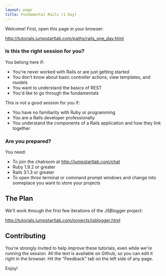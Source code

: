 ```yaml
---
layout: page
title: Fundamental Rails (1 Day)
---
```


Welcome! First, open this page in your browser:

http://tutorials.jumpstartlab.com/paths/rails_one_day.html

### Is this the right session for you?

You belong here if:

* You're never worked with Rails or are just getting started
* You don't know about basic controller actions, view templates, and models
* You want to understand the basics of REST
* You'd like to go through the fundamentals

This is *not* a good session for you if:

* You have no familiarity with Ruby or programming
* You are a Rails developer professionally
* You understand the components of a Rails application and how they link together

### Are you prepared?

You need:

* To join the chatroom at http://jumpstartlab.com/chat
* Ruby 1.9.2 or greater
* Rails 3.1.3 or greater
* To open *three* terminal or command prompt windows and change into someplace you want to store your projects

## The Plan

We'll work through the first few iterations of the JSBlogger project:

http://tutorials.jumpstartlab.com/projects/jsblogger.html

## Contributing

You're strongly invited to help improve these tutorials, even while we're running the session. All the text is available on Github, so you can edit it right in the browser. Hit the "Feedback" tab on the left side of any page.

Enjoy!